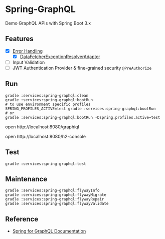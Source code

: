 # Spring-GraphQL

Demo GraphQL APIs with Spring Boot 3.x

## Features 
- [x] [Error Handling](https://www.baeldung.com/spring-graphql-error-handling)
  - [x] [DataFetcherExceptionResolverAdapter](https://docs.spring.io/spring-graphql/docs/current/reference/html/#execution.exceptions)
- [ ] Input Validation 
- [ ] JWT Authentication Provider & fine-grained security `@PreAuthorize`
 
## Run

```shell
gradle :services:spring-graphql:clean
gradle :services:spring-graphql:bootRun
# to use environment specific profiles 
SPRING_PROFILES_ACTIVE=test gradle :services:spring-graphql:bootRun
# or
gradle :services:spring-graphql:bootRun -Dspring.profiles.active=test
```

open http://localhost:8080/graphiql

open http://localhost:8080/h2-console


## Test

```shell
gradle :services:spring-graphql:test
```

## Maintenance

```shell
gradle :services:spring-graphql:flywayInfo
gradle :services:spring-graphql:flywayMigrate
gradle :services:spring-graphql:flywayRepair
gradle :services:spring-graphql:flywayValidate
```


## Reference 

- [Spring for GraphQL Documentation](https://docs.spring.io/spring-graphql/docs/current/reference/html/#overview) 
